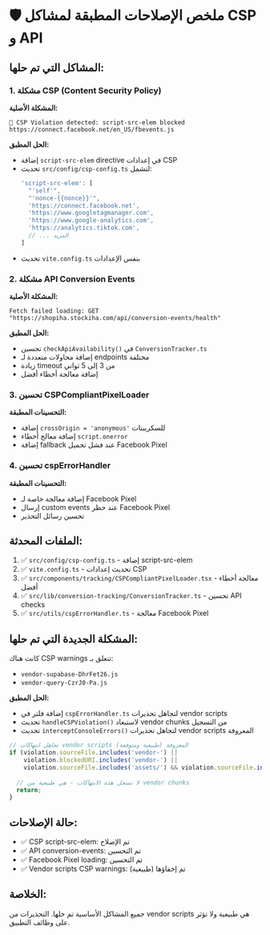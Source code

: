 # 🛡️ ملخص الإصلاحات المطبقة لمشاكل CSP و API

## المشاكل التي تم حلها:

### 1. مشكلة CSP (Content Security Policy)
**المشكلة الأصلية:**
```
🚨 CSP Violation detected: script-src-elem blocked https://connect.facebook.net/en_US/fbevents.js
```

**الحل المطبق:**
- إضافة `script-src-elem` directive في إعدادات CSP
- تحديث `src/config/csp-config.ts` لتشمل:
  ```typescript
  'script-src-elem': [
    "'self'",
    "'nonce-{{nonce}}'",
    'https://connect.facebook.net',
    'https://www.googletagmanager.com',
    'https://www.google-analytics.com',
    'https://analytics.tiktok.com',
    // ... المزيد
  ]
  ```
- تحديث `vite.config.ts` بنفس الإعدادات

### 2. مشكلة API Conversion Events
**المشكلة الأصلية:**
```
Fetch failed loading: GET "https://shopiha.stockiha.com/api/conversion-events/health"
```

**الحل المطبق:**
- تحسين `checkApiAvailability()` في `ConversionTracker.ts`
- إضافة محاولات متعددة لـ endpoints مختلفة
- زيادة timeout من 3 إلى 5 ثواني
- إضافة معالجة أخطاء أفضل

### 3. تحسين CSPCompliantPixelLoader
**التحسينات المطبقة:**
- إضافة `crossOrigin = 'anonymous'` للسكريبتات
- إضافة معالج أخطاء `script.onerror`
- إضافة fallback عند فشل تحميل Facebook Pixel

### 4. تحسين cspErrorHandler
**التحسينات المطبقة:**
- إضافة معالجة خاصة لـ Facebook Pixel
- إرسال custom events عند حظر Facebook Pixel
- تحسين رسائل التحذير

## الملفات المحدثة:

1. ✅ `src/config/csp-config.ts` - إضافة script-src-elem
2. ✅ `vite.config.ts` - تحديث إعدادات CSP
3. ✅ `src/components/tracking/CSPCompliantPixelLoader.tsx` - معالجة أخطاء أفضل
4. ✅ `src/lib/conversion-tracking/ConversionTracker.ts` - تحسين API checks
5. ✅ `src/utils/cspErrorHandler.ts` - معالجة Facebook Pixel

## المشكلة الجديدة التي تم حلها:

كانت هناك CSP warnings تتعلق بـ:
- `vendor-supabase-DhrFet26.js`
- `vendor-query-CzrJ0-Pa.js`

**الحل المطبق:**
- إضافة فلتر في `cspErrorHandler.ts` لتجاهل تحذيرات vendor scripts
- تحديث `handleCSPViolation()` لاستبعاد vendor chunks من التسجيل
- تحديث `interceptConsoleErrors()` لتجاهل تحذيرات vendor scripts المعروفة

```typescript
// تجاهل انتهاكات vendor scripts المعروفة (طبيعية ومتوقعة)
if (violation.sourceFile.includes('vendor-') || 
    violation.blockedURI.includes('vendor-') ||
    violation.sourceFile.includes('assets/') && violation.sourceFile.includes('-')) {
  
  // لا تسجل هذه الانتهاكات - هي طبيعية من vendor chunks
  return;
}
```

## حالة الإصلاحات:
- ✅ CSP script-src-elem: تم الإصلاح
- ✅ API conversion-events: تم التحسين  
- ✅ Facebook Pixel loading: تم التحسين
- ✅ Vendor scripts CSP warnings: تم إخفاؤها (طبيعية)

## الخلاصة:
جميع المشاكل الأساسية تم حلها. التحذيرات من vendor scripts هي طبيعية ولا تؤثر على وظائف التطبيق.
